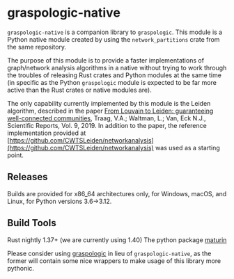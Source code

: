 # graspologic-native

`graspologic-native` is a companion library to `graspologic`.  This module is a Python native module created by using
the `network_partitions` crate from the same repository.

The purpose of this module is to provide a faster implementations of graph/network analysis algorithms in a native
without trying to work through the troubles of releasing Rust crates and Python modules at the same time (in specific 
as the Python `graspologic` module is expected to be far more active than the Rust crates or native modules are).

The only capability currently implemented by this module is the Leiden algorithm, described in the paper
[From Louvain to Leiden: guaranteeing well-connected communities](https://openaccess.leidenuniv.nl/handle/1887/78029), 
Traag, V.A.; Waltman, L.; Van, Eck N.J., Scientific Reports, Vol. 9, 2019.  In addition to the paper, the reference 
implementation provided at [https://github.com/CWTSLeiden/networkanalysis](https://github.com/CWTSLeiden/networkanalysis)
was used as a starting point.

## Releases
Builds are provided for x86_64 architectures only, for Windows, macOS, and Linux, for Python versions 3.6->3.12.

## Build Tools
Rust nightly 1.37+ (we are currently using 1.40)
The python package [maturin](https://github.com/pyo3/maturin)

Please consider using [graspologic](https://github.com/microsoft/graspologic) in lieu of `graspologic-native`, as the 
former will contain some nice wrappers to make usage of this library more pythonic.
